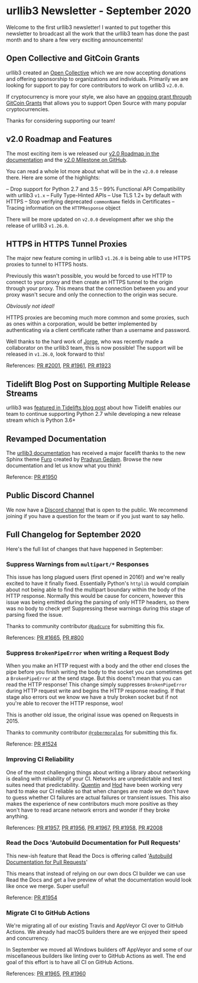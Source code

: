 # urllib3 Newsletter - September 2020

Welcome to the first urllib3 newsletter! I wanted to put together
this newsletter to broadcast all the work that the urllib3
team has done the past month and to share a few very exciting
announcements!

## Open Collective and GitCoin Grants

urllib3 created an [Open Collective](https://opencollective.com/urllib3)
which we are now accepting donations and offering sponsorship to organizations and individuals.
Primarily we are looking for support to pay for core contributors to
work on urllib3 `v2.0.0`.

If cryptocurrency is more your style, we also have an
[ongoing grant through GitCoin Grants](https://gitcoin.co/grants/65/urllib3)
that allows you to support Open Source with many popular cryptocurrencies.

Thanks for considering supporting our team!

## v2.0 Roadmap and Features

The most exciting item is we released our [v2.0 Roadmap in the documentation](https://urllib3.readthedocs.io/en/latest/v2-roadmap.html)
and the [v2.0 Milestone on GitHub](https://github.com/urllib3/urllib3/milestone/6). 

You can read a whole lot more about what will be in the `v2.0.0` release
there. Here are some of the highlights:

– Drop support for Python 2.7 and 3.5
– 99% Functional API Compatibility with urllib3 `v1.x`
– Fully Type-Hinted APIs
– Use TLS 1.2+ by default with HTTPS
– Stop verifying deprecated `commonName` fields in Certificates
– Tracing information on the `HTTPResponse` object

There will be more updated on `v2.0.0` development after we ship the
release of urllib3 `v1.26.0`.

## HTTPS in HTTPS Tunnel Proxies

The major new feature coming in urllib3 `v1.26.0` is being able to
use HTTPS proxies to tunnel to HTTPS hosts.

Previously this wasn't possible, you would be forced to use HTTP to
connect to your proxy and then create an HTTPS tunnel to the origin
through your proxy. This means that the connection between you and
your proxy wasn't secure and only the connection to the origin was secure.

*Obviously not ideal!*

HTTPS proxies are becoming much more common and some proxies, such as ones
within a corporation, would be better implemented by authenticating via
a client certificate rather than a username and password.

Well thanks to the hard work of [Jorge](https://github.com/jalopezsilva),
who was recently made a collaborator on the urllib3 team, this is now possible!
The support will be released in `v1.26.0`, look forward to this!

References: [PR #2001](https://github.com/urllib3/urllib3/pull/2001),
[PR #1961](https://github.com/urllib3/urllib3/pull/1961), [PR #1923](https://github.com/urllib3/urllib3/pull/1923)

## Tidelift Blog Post on Supporting Multiple Release Streams

urllib3 was [featured in Tidelifts blog post](https://blog.tidelift.com/how-tidelift-helps-urllib3-maintainer-seth-larson-support-more-python-versions-and-release-streams)
about how Tidelift enables our team to continue supporting Python 2.7
while developing a new release stream which is Python 3.6+

## Revamped Documentation

The [urllib3 documentation](https://urllib3.readthedocs.io)
has received a major facelift thanks to the new Sphinx theme
[Furo](https://github.com/pradyunsg/furo) created by [Pradyun Gedam](https://github.com/pradyunsg). Browse
the new documentation and let us know what you think!

Reference: [PR #1950](https://github.com/urllib3/urllib3/pull/1950)

## Public Discord Channel

We now have a [Discord channel](https://discord.gg/CHEgCZN) that is open to the public. We recommend
joining if you have a question for the team or if you just want to say hello.

## Full Changelog for September 2020

Here's the full list of changes that have happened in September:

### Suppress Warnings from `multipart/*` Responses

This issue has long plagued users (first opened in 2016!) and we're really excited to have it finally fixed.
Essentially Python's `httplib` would complain about not being able to find the multipart boundary
within the body of the HTTP response. Normally this would be cause for concern, however this issue was being
emitted during the parsing of only HTTP headers, so there was no body to check yet! Suppressing these
warnings during this stage of parsing fixed the issue.

Thanks to community contributor [`@badcure`](https://github.com/badcure) for submitting this fix.

References: [PR #1665](https://github.com/urllib3/urllib3/pull/1665), [PR #800](https://github.com/urllib3/urllib3/issues/800)

### Suppress `BrokenPipeError` when writing a Request Body

When you make an HTTP request with a body and the other end closes
the pipe before you finish writing the body to the socket you can
sometimes get a `BrokenPipeError` at the send stage. But this doens't
mean that you can read the HTTP response! This change simply suppresses
`BrokenPipeError` during HTTP request write and begins the HTTP response
reading. If that stage also errors out we know we have a truly broken socket
but if not you're able to recover the HTTP response, woo!

This is another old issue, the original issue was opened on Requests in 2015.

Thanks to community contributor [`@robermorales`](https://github.com/robermorales) for submitting this fix.

Reference: [PR #1524](https://github.com/urllib3/urllib3/pull/1524)

### Improving CI Reliability

One of the most challenging things about writing a library about networking is dealing with reliability of your CI.
Networks are unpredictable and test suites need that predictability. [Quentin](https://github.com/pquentin) and [Hod](https://github.com/hodbn/) have been working
very hard to make our CI reliable so that when changes are made we don't have to guess whether
CI failures are actual failures or transient issues. This also makes the experience of new
contributors much more positive as they won't have to read arcane network errors and wonder if they broke
anything.

References: [PR #1957](https://github.com/urllib3/urllib3/pull/1957), [PR #1956](https://github.com/urllib3/urllib3/pull/1956), 
[PR #1967](https://github.com/urllib3/urllib3/pull/1967), [PR #1958](https://github.com/urllib3/urllib3/pull/1958), 
[PR #2008](https://github.com/urllib3/urllib3/pull/2008)

### Read the Docs 'Autobuild Documentation for Pull Requests'

This new-ish feature that Read the Docs is offering called
'[Autobuild Documentation for Pull Requests](https://docs.readthedocs.io/en/stable/guides/autobuild-docs-for-pull-requests.html)'

This means that instead of relying on our own docs CI builder we can
use Read the Docs and get a live preview of what the documentation would
look like once we merge. Super useful!

Reference: [PR #1954](https://github.com/urllib3/urllib3/pull/1954)

### Migrate CI to GitHub Actions

We're migrating all of our existing Travis and AppVeyor CI over to GitHub Actions.
We already had macOS builders there are we enjoyed their speed and concurrency.

In September we moved all Windows builders off AppVeyor and some of our miscellaneous
builders like linting over to GitHub Actions as well. The end goal of this effort is
to have all CI on GitHub Actions.

References: [PR #1965](https://github.com/urllib3/urllib3/pull/1965), [PR #1960](https://github.com/urllib3/urllib3/pull/1960)

